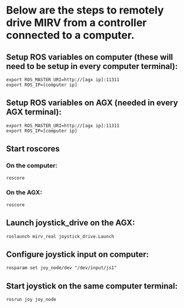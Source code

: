 # Below are the steps to remotely drive MIRV from a controller connected to a computer.

## Setup ROS variables on computer (these will need to be setup in every computer terminal):
```
export ROS_MASTER_URI=http://[agx ip]:11311
export ROS_IP=[computer ip]
```
## Setup ROS variables on AGX (needed in every AGX terminal):
```
export ROS_MASTER_URI=http://[agx ip]:11311
export ROS_IP=[computer ip]
```

## Start roscores

### On the computer:
```
roscore
```
### On the AGX:
```
roscore
```

## Launch joystick_drive on the AGX:
```
roslaunch mirv_real joystick_drive.Launch
```

## Configure joystick input on computer:
```
rosparam set joy_node/dev "/dev/input/js1"
```

## Start joystick on the same computer terminal:
```
rosrun joy joy_node
```
